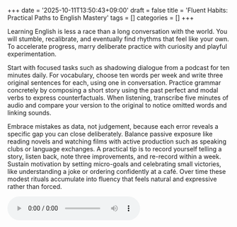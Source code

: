+++
date = '2025-10-11T13:50:43+09:00'
draft = false
title = 'Fluent Habits: Practical Paths to English Mastery'
tags = []
categories = []
+++

Learning English is less a race than a long conversation with the world.
You will stumble, recalibrate, and eventually find rhythms that feel like your own.
To accelerate progress, marry deliberate practice with curiosity and playful experimentation.

Start with focused tasks such as shadowing dialogue from a podcast for ten minutes daily.
For vocabulary, choose ten words per week and write three original sentences for each, using one in conversation.
Practice grammar concretely by composing a short story using the past perfect and modal verbs to express counterfactuals.
When listening, transcribe five minutes of audio and compare your version to the original to notice omitted words and linking sounds.

Embrace mistakes as data, not judgement, because each error reveals a specific gap you can close deliberately.
Balance passive exposure like reading novels and watching films with active production such as speaking clubs or language exchanges.
A practical tip is to record yourself telling a story, listen back, note three improvements, and re-record within a week.
Sustain motivation by setting micro-goals and celebrating small victories, like understanding a joke or ordering confidently at a café.
Over time these modest rituals accumulate into fluency that feels natural and expressive rather than forced.

<audio controls><source src="/poem-blog/audio/2025-10-11-135043-learning-english.mp3" type="audio/mpeg">Your browser does not support the audio element.</audio>
